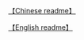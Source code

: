 
[【Chinese readme】](https://zhouxiaoxiang.top/zh-cn/microservice/)

[【English readme】](https://zhouxiaoxiang.top/microservice/)
